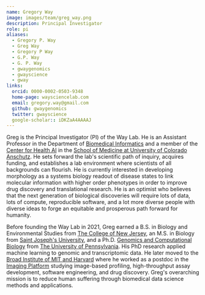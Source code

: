 ```yaml
---
name: Gregory Way
image: images/team/greg_way.png
description: Principal Investigator
role: pi
aliases:
  - Gregory P. Way
  - Greg Way
  - Gregory P Way
  - G.P. Way
  - G. P. Way
  - gwaygenomics
  - gwayscience
  - gway
links:
  orcid: 0000-0002-0503-9348
  home-page: waysciencelab.com
  email: gregory.way@gmail.com
  github: gwaygenomics
  twitter: gwayscience
  google-scholar:: iDKZaA4AAAAJ
---
```



Greg is the Principal Investigator (PI) of the Way Lab.
He is an Assistant Professor in the Department of [Biomedical Informatics](https://medschool.cuanschutz.edu/dbmi) and a member of the [Center for Health AI](https://medschool.cuanschutz.edu/ai) in the [School of Medicine at University of Colorado Anschutz](https://medschool.cuanschutz.edu/).
He sets forward the lab's scientific path of inquiry, acquires funding, and establishes a lab environment where scientists of all backgrounds can flourish.
He is currently interested in developing morphology as a systems biology readout of disease states to link molecular information with higher order phenotypes in order to improve drug discovery and translational research.
He is an optimist who believes that the next generation of biological discoveries will require lots of data, lots of compute, reproducible software, and a lot more diverse people with diverse ideas to forge an equitable and prosperous path forward for humanity.

Before founding the Way Lab in 2021, Greg earned a B.S. in Biology and Environmental Studies from [The College of New Jersey](https://tcnj.edu/), an M.S. in Biology from [Saint Joseph's University](https://www.sju.edu/), and a Ph.D. [Genomics and Computational Biology](https://www.med.upenn.edu/gcb/) from [The University of Pennsylvania](https://www.upenn.edu/).
His PhD research applied machine learning to genomic and transcriptomic data.
He later moved to the [Broad Institute of MIT and Harvard](https://www.broadinstitute.org/) where he worked as a postdoc in the [Imaging Platform](https://www.broadinstitute.org/imaging) studying image-based profiling, high-throughput assay development, software engineering, and drug discovery.
Greg's overarching mission is to reduce human suffering through biomedical data science methods and applications.